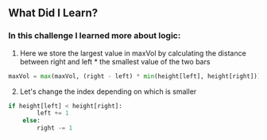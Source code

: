 ## What Did I Learn?

### In this challenge I learned more about logic:

1. Here we store the largest value in maxVol by calculating the distance between right and left * the smallest value of the two bars
```python
maxVol = max(maxVol, (right - left) * min(height[left], height[right]))
```

2. Let's change the index depending on which is smaller
```python
if height[left] < height[right]:
        left += 1
    else:
        right -= 1
```